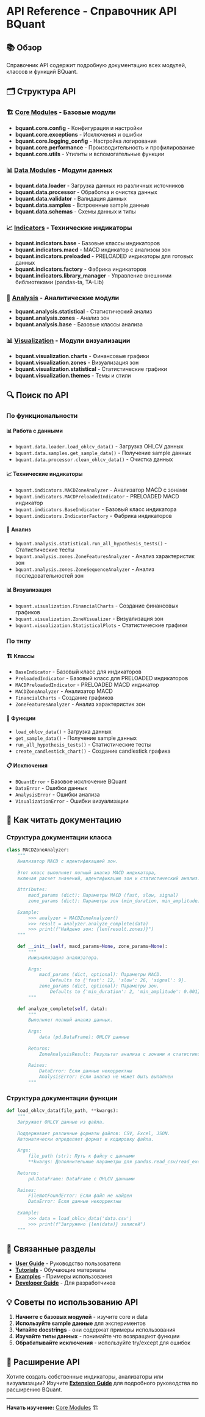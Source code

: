 # API Reference - Справочник API BQuant

## 📚 Обзор

Справочник API содержит подробную документацию всех модулей, классов и функций BQuant.

## 🗂️ Структура API

### 🏗️ [Core Modules](core/README.md) - Базовые модули
- **bquant.core.config** - Конфигурация и настройки
- **bquant.core.exceptions** - Исключения и ошибки
- **bquant.core.logging_config** - Настройка логирования
- **bquant.core.performance** - Производительность и профилирование
- **bquant.core.utils** - Утилиты и вспомогательные функции

### 📊 [Data Modules](data/README.md) - Модули данных
- **bquant.data.loader** - Загрузка данных из различных источников
- **bquant.data.processor** - Обработка и очистка данных
- **bquant.data.validator** - Валидация данных
- **bquant.data.samples** - Встроенные sample данные
- **bquant.data.schemas** - Схемы данных и типы

### 📈 [Indicators](indicators/README.md) - Технические индикаторы
- **bquant.indicators.base** - Базовые классы индикаторов
- **bquant.indicators.macd** - MACD индикатор с анализом зон
- **bquant.indicators.preloaded** - PRELOADED индикаторы для готовых данных
- **bquant.indicators.factory** - Фабрика индикаторов
- **bquant.indicators.library_manager** - Управление внешними библиотеками (pandas-ta, TA-Lib)

### 🔬 [Analysis](analysis/README.md) - Аналитические модули
- **bquant.analysis.statistical** - Статистический анализ
- **bquant.analysis.zones** - Анализ зон
- **bquant.analysis.base** - Базовые классы анализа

### 📊 [Visualization](visualization/README.md) - Модули визуализации
- **bquant.visualization.charts** - Финансовые графики
- **bquant.visualization.zones** - Визуализация зон
- **bquant.visualization.statistical** - Статистические графики
- **bquant.visualization.themes** - Темы и стили

## 🔍 Поиск по API

### По функциональности

#### 📊 Работа с данными
- `bquant.data.loader.load_ohlcv_data()` - Загрузка OHLCV данных
- `bquant.data.samples.get_sample_data()` - Получение sample данных
- `bquant.data.processor.clean_ohlcv_data()` - Очистка данных

#### 📈 Технические индикаторы
- `bquant.indicators.MACDZoneAnalyzer` - Анализатор MACD с зонами
- `bquant.indicators.MACDPreloadedIndicator` - PRELOADED MACD индикатор
- `bquant.indicators.BaseIndicator` - Базовый класс индикатора
- `bquant.indicators.IndicatorFactory` - Фабрика индикаторов

#### 🔬 Анализ
- `bquant.analysis.statistical.run_all_hypothesis_tests()` - Статистические тесты
- `bquant.analysis.zones.ZoneFeaturesAnalyzer` - Анализ характеристик зон
- `bquant.analysis.zones.ZoneSequenceAnalyzer` - Анализ последовательностей зон

#### 📊 Визуализация
- `bquant.visualization.FinancialCharts` - Создание финансовых графиков
- `bquant.visualization.ZoneVisualizer` - Визуализация зон
- `bquant.visualization.StatisticalPlots` - Статистические графики

### По типу

#### 🏗️ Классы
- `BaseIndicator` - Базовый класс для индикаторов
- `PreloadedIndicator` - Базовый класс для PRELOADED индикаторов
- `MACDPreloadedIndicator` - PRELOADED MACD индикатор
- `MACDZoneAnalyzer` - Анализатор MACD
- `FinancialCharts` - Создание графиков
- `ZoneFeaturesAnalyzer` - Анализ характеристик зон

#### 🔧 Функции
- `load_ohlcv_data()` - Загрузка данных
- `get_sample_data()` - Получение sample данных
- `run_all_hypothesis_tests()` - Статистические тесты
- `create_candlestick_chart()` - Создание candlestick графика

#### 📋 Исключения
- `BQuantError` - Базовое исключение BQuant
- `DataError` - Ошибки данных
- `AnalysisError` - Ошибки анализа
- `VisualizationError` - Ошибки визуализации

## 📖 Как читать документацию

### Структура документации класса

```python
class MACDZoneAnalyzer:
    """
    Анализатор MACD с идентификацией зон.
    
    Этот класс выполняет полный анализ MACD индикатора,
    включая расчет значений, идентификацию зон и статистический анализ.
    
    Attributes:
        macd_params (dict): Параметры MACD (fast, slow, signal)
        zone_params (dict): Параметры зон (min_duration, min_amplitude)
    
    Example:
        >>> analyzer = MACDZoneAnalyzer()
        >>> result = analyzer.analyze_complete(data)
        >>> print(f"Найдено зон: {len(result.zones)}")
    """
    
    def __init__(self, macd_params=None, zone_params=None):
        """
        Инициализация анализатора.
        
        Args:
            macd_params (dict, optional): Параметры MACD. 
                Defaults to {'fast': 12, 'slow': 26, 'signal': 9}.
            zone_params (dict, optional): Параметры зон.
                Defaults to {'min_duration': 2, 'min_amplitude': 0.001}.
        """
    
    def analyze_complete(self, data):
        """
        Выполняет полный анализ данных.
        
        Args:
            data (pd.DataFrame): OHLCV данные
            
        Returns:
            ZoneAnalysisResult: Результат анализа с зонами и статистикой
            
        Raises:
            DataError: Если данные некорректны
            AnalysisError: Если анализ не может быть выполнен
        """
```

### Структура документации функции

```python
def load_ohlcv_data(file_path, **kwargs):
    """
    Загружает OHLCV данные из файла.
    
    Поддерживает различные форматы файлов: CSV, Excel, JSON.
    Автоматически определяет формат и кодировку файла.
    
    Args:
        file_path (str): Путь к файлу с данными
        **kwargs: Дополнительные параметры для pandas.read_csv/read_excel
        
    Returns:
        pd.DataFrame: DataFrame с OHLCV данными
        
    Raises:
        FileNotFoundError: Если файл не найден
        DataError: Если данные некорректны
        
    Example:
        >>> data = load_ohlcv_data('data.csv')
        >>> print(f"Загружено {len(data)} записей")
    """
```

## 🔗 Связанные разделы

- **[User Guide](../user_guide/README.md)** - Руководство пользователя
- **[Tutorials](../tutorials/README.md)** - Обучающие материалы
- **[Examples](../examples/README.md)** - Примеры использования
- **[Developer Guide](../developer_guide/README.md)** - Для разработчиков

## 💡 Советы по использованию API

1. **Начните с базовых модулей** - изучите core и data
2. **Используйте sample данные** для экспериментов
3. **Читайте docstrings** - они содержат примеры использования
4. **Изучайте типы данных** - понимайте что возвращают функции
5. **Обрабатывайте исключения** - используйте try/except для ошибок

## 🚀 Расширение API

Хотите создать собственные индикаторы, анализаторы или визуализации? 
Изучите **[Extension Guide](extension_guide.md)** для подробного руководства по расширению BQuant.

---

**Начать изучение:** [Core Modules](core/) 🏗️
